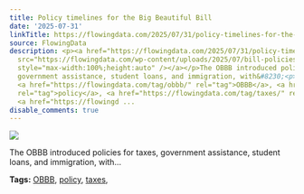 ```yaml
---
title: Policy timelines for the Big Beautiful Bill
date: '2025-07-31'
linkTitle: https://flowingdata.com/2025/07/31/policy-timelines-for-the-big-beautiful-bill/
source: FlowingData
description: <p><a href="https://flowingdata.com/2025/07/31/policy-timelines-for-the-big-beautiful-bill/"><img
  src="https://flowingdata.com/wp-content/uploads/2025/07/bill-policies-timelines-USAFacts-750x664.png"
  style="max-width:100%;height:auto" /></a></p>The OBBB introduced policies for taxes,
  government assistance, student loans, and immigration, with&#8230;<p><strong>Tags:</strong>
  <a href="https://flowingdata.com/tag/obbb/" rel="tag">OBBB</a>, <a href="https://flowingdata.com/tag/policy/"
  rel="tag">policy</a>, <a href="https://flowingdata.com/tag/taxes/" rel="tag">taxes</a>,
  <a href="https://flowingd ...
disable_comments: true
---
```

<p><a href="https://flowingdata.com/2025/07/31/policy-timelines-for-the-big-beautiful-bill/"><img src="https://flowingdata.com/wp-content/uploads/2025/07/bill-policies-timelines-USAFacts-750x664.png" style="max-width:100%;height:auto" /></a></p>The OBBB introduced policies for taxes, government assistance, student loans, and immigration, with&#8230;<p><strong>Tags:</strong> <a href="https://flowingdata.com/tag/obbb/" rel="tag">OBBB</a>, <a href="https://flowingdata.com/tag/policy/" rel="tag">policy</a>, <a href="https://flowingdata.com/tag/taxes/" rel="tag">taxes</a>, <a href="https://flowingd ...